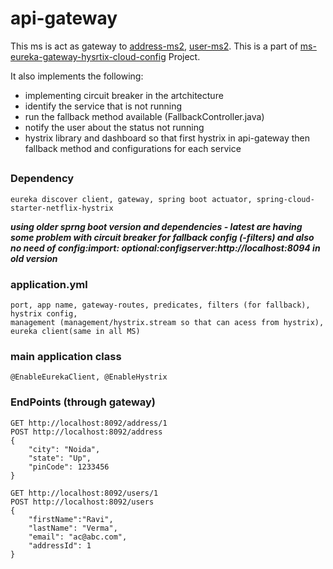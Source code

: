 # api-gateway
  This ms is act as gateway to [address-ms2](https://github.com/tsmahur/address-ms1), [user-ms2](https://github.com/tsmahur/user-ms2). This is a part of [ms-eureka-gateway-hysrtix-cloud-config](https://github.com/tsmahur/ms-eureka-gateway-hysrtix-cloud-config) Project.

  It also implements the following:
  - implementing circuit breaker in the artchitecture 
  - identify the service that is not running
  - run the fallback method available (FallbackController.java)
  - notify the user about the status not running
  - hystrix library and dashboard so that first hystrix in api-gateway then fallback method and configurations for each service
  
##
### Dependency
    eureka discover client, gateway, spring boot actuator, spring-cloud-starter-netflix-hystrix
   ***using older sprng boot version and dependencies - latest are having some problem with circuit breaker for fallback config (-filters) and also no need of config:import: optional:configserver:http://localhost:8094 in old version***

### application.yml
    port, app name, gateway-routes, predicates, filters (for fallback), hystrix config,
    management (management/hystrix.stream so that can acess from hystrix), eureka client(same in all MS)

### main application class
    @EnableEurekaClient, @EnableHystrix

### EndPoints (through gateway) 
    
    GET http://localhost:8092/address/1
    POST http://localhost:8092/address
    {
        "city": "Noida",
        "state": "Up",
        "pinCode": 1233456
    }

    GET http://localhost:8092/users/1
    POST http://localhost:8092/users
    {
        "firstName":"Ravi",
        "lastName": "Verma",
        "email": "ac@abc.com",
        "addressId": 1
    }
